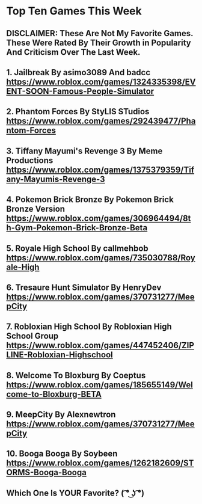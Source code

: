 # Top Ten Games This Week

## DISCLAIMER: These Are Not My Favorite Games. These Were Rated By Their Growth in Popularity And Criticism Over The Last Week.

## 1. Jailbreak By asimo3089 And badcc https://www.roblox.com/games/1324335398/EVENT-SOON-Famous-People-Simulator

## 2. Phantom Forces By StyLIS STudios https://www.roblox.com/games/292439477/Phantom-Forces

## 3. Tiffany Mayumi's Revenge 3 By Meme Productions https://www.roblox.com/games/1375379359/Tifany-Mayumis-Revenge-3

## 4. Pokemon Brick Bronze By Pokemon Brick Bronze Version https://www.roblox.com/games/306964494/8th-Gym-Pokemon-Brick-Bronze-Beta

## 5. Royale High School By callmehbob https://www.roblox.com/games/735030788/Royale-High

## 6. Tresaure Hunt Simulator By HenryDev https://www.roblox.com/games/370731277/MeepCity

## 7. Robloxian High School By Robloxian High School Group https://www.roblox.com/games/447452406/ZIPLINE-Robloxian-Highschool

## 8. Welcome To Bloxburg By Coeptus https://www.roblox.com/games/185655149/Welcome-to-Bloxburg-BETA

## 9. MeepCity By Alexnewtron https://www.roblox.com/games/370731277/MeepCity

## 10. Booga Booga By Soybeen https://www.roblox.com/games/1262182609/STORMS-Booga-Booga

## Which One Is YOUR Favorite? ( ͡° ͜ʖ ͡°)
